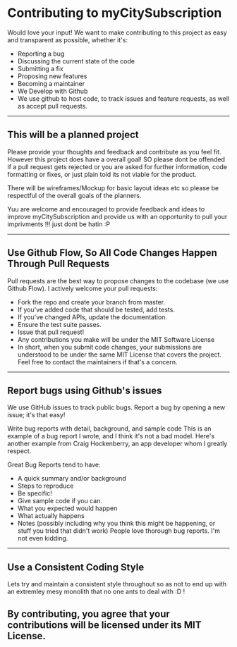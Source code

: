 # Contributing to myCitySubscription

Would love your input! We want to make contributing to this project as easy and transparent as possible, whether it's:

- Reporting a bug
- Discussing the current state of the code
- Submitting a fix
- Proposing new features
- Becoming a maintainer
- We Develop with Github
- We use github to host code, to track issues and feature requests, as well as accept pull requests.

---

## This will be a planned project

Please provide your thoughts and feedback and contribute as you feel fit. However this project does have a overall goal! SO please dont be offended if a pull request gets rejected or you are asked for further information, code formatting or fixes, or just plain told its not viable for the product.

There will be wireframes/Mockup for basic layout ideas etc so please be respectful of the overall goals of the planners. 

Yuu are welcome and encouraged to provide feedback and ideas to improve myCitySubscription and provide us with an opportunity to pull your imprivments !!! just dont be hatin :P

---

## Use Github Flow, So All Code Changes Happen Through Pull Requests

Pull requests are the best way to propose changes to the codebase (we use Github Flow). I actively welcome your pull requests:

- Fork the repo and create your branch from master.
- If you've added code that should be tested, add tests.
- If you've changed APIs, update the documentation.
- Ensure the test suite passes.
- Issue that pull request!
- Any contributions you make will be under the MIT Software License
- In short, when you submit code changes, your submissions are understood to be under the same MIT License that covers the project. Feel free to contact the maintainers if that's a concern.

---

## Report bugs using Github's issues

We use GitHub issues to track public bugs. Report a bug by opening a new issue; it's that easy!

Write bug reports with detail, background, and sample code
This is an example of a bug report I wrote, and I think it's not a bad model. Here's another example from Craig Hockenberry, an app developer whom I greatly respect.

Great Bug Reports tend to have:

- A quick summary and/or background
- Steps to reproduce
- Be specific!
- Give sample code if you can.
- What you expected would happen
- What actually happens
- Notes (possibly including why you think this might be happening, or stuff you tried that didn't work)
People love thorough bug reports. I'm not even kidding.

---

## Use a Consistent Coding Style

Lets try and maintain a consistent style throughout so as not to end up with an extremley mesy monolith that no one ants to deal with :D !


## By contributing, you agree that your contributions will be licensed under its MIT License.